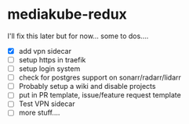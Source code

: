 # mediakube-redux

I'll fix this later but for now... some to dos....

- [X] add vpn sidecar
- [ ] setup https in traefik
- [ ] setup login system
- [ ] check for postgres support on sonarr/radarr/lidarr
- [ ] Probably setup a wiki and disable projects
- [ ] put in PR template, issue/feature request template
- [ ] Test VPN sidecar
- [ ] more stuff....

